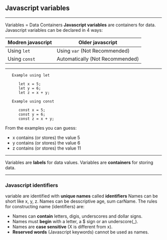## Javascript variables

---

Variables = Data Containers
<b>Javascript variables</b> are containers for data.
Javascript variables can be declared in 4 ways:

| Modren javascript  | Older javascript                  |
|---|---|
| Using `let`        | Using `var` (Not Recommended)     |                          
| Using `const`      | Automatically (Not Recommended)   |

---

```
   Example using let

      let x = 5;
      let y = 6;
      let z = x + y;
```

```
   Example using const

      const x = 5;
      const y = 6;
      const z = x + y;
```

From the examples you can guess:

- x contains (or stores) the value 5
- y contains (or stores) the value 6
- z contains (or stores) the value 11

---

Variables are <b>labels</b> for data values.
Variables are <b>containers</b> for storing data.

---

### Javascript identifiers
variable are identified with <b>unique names</b> called <b>identifiers</b>
Names can be short like x, y, z.
Names can be desscriptive age, sum carName.
The rules for constructing name (identifiers) are:

- Names can <b>contain</b> letters, digis, underscores and dollar signs.
- Names must <b>begin</b> with a letter, a $ sign or an underscore(_).
- Names are <b>case sensitive</b> (X is different from x).
- <b>Reserved words</b> (Javascript keywords) cannot be used as names.